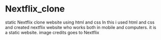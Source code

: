 # Nextflix_clone
static Nextflix clone website using html and css
In this i used html and css and created nextflix website who works both in mobile and computers.
it is a static website.
image credits goes to Nextflix
